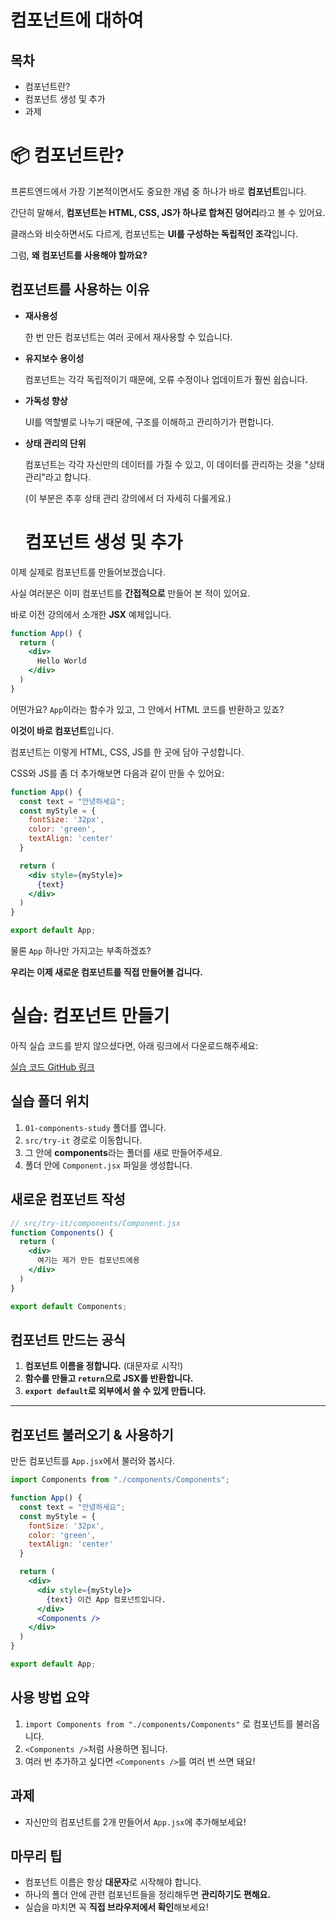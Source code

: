 # 컴포넌트에 대하여

## 목차

- 컴포넌트란?
- 컴포넌트 생성 및 추가
- 과제

# :package: 컴포넌트란?

프론트엔드에서 가장 기본적이면서도 중요한 개념 중 하나가 바로 **컴포넌트**입니다.

간단히 말해서, **컴포넌트는 HTML, CSS, JS가 하나로 합쳐진 덩어리**라고 볼 수 있어요.

클래스와 비슷하면서도 다르게, 컴포넌트는 **UI를 구성하는 독립적인 조각**입니다.

그럼, **왜 컴포넌트를 사용해야 할까요?**

##  컴포넌트를 사용하는 이유

- **재사용성**
    
    한 번 만든 컴포넌트는 여러 곳에서 재사용할 수 있습니다.
    
- **유지보수 용이성**
    
    컴포넌트는 각각 독립적이기 때문에, 오류 수정이나 업데이트가 훨씬 쉽습니다.
    
- **가독성 향상**
    
    UI를 역할별로 나누기 때문에, 구조를 이해하고 관리하기가 편합니다.
    
- **상태 관리의 단위**
    
    컴포넌트는 각각 자신만의 데이터를 가질 수 있고, 이 데이터를 관리하는 것을 "상태 관리"라고 합니다.
    
    (이 부분은 추후 상태 관리 강의에서 더 자세히 다룰게요.)
    # 컴포넌트 생성 및 추가

이제 실제로 컴포넌트를 만들어보겠습니다.

사실 여러분은 이미 컴포넌트를 **간접적으로** 만들어 본 적이 있어요.

바로 이전 강의에서 소개한 **JSX** 예제입니다.

```jsx
function App() {
  return (
    <div>
      Hello World
    </div>
  )
}

```

어떤가요? `App`이라는 함수가 있고, 그 안에서 HTML 코드를 반환하고 있죠?

**이것이 바로 컴포넌트**입니다.

컴포넌트는 이렇게 HTML, CSS, JS를 한 곳에 담아 구성합니다.

CSS와 JS를 좀 더 추가해보면 다음과 같이 만들 수 있어요:

```jsx
function App() {
  const text = "안녕하세요";
  const myStyle = {
    fontSize: '32px',
    color: 'green',
    textAlign: 'center'
  }

  return (
    <div style={myStyle}>
      {text}
    </div>
  )
}

export default App;

```

물론 `App` 하나만 가지고는 부족하겠죠?

**우리는 이제 새로운 컴포넌트를 직접 만들어볼 겁니다.**

#  실습: 컴포넌트 만들기

아직 실습 코드를 받지 않으셨다면, 아래 링크에서 다운로드해주세요:

[실습 코드 GitHub 링크](https://github.com/hngbfv3399/react-study)

## 실습 폴더 위치

1. `01-components-study` 폴더를 엽니다.
2. `src/try-it` 경로로 이동합니다.
3. 그 안에 **components**라는 폴더를 새로 만들어주세요.
4. 폴더 안에 `Component.jsx` 파일을 생성합니다.

## 새로운 컴포넌트 작성

```jsx
// src/try-it/components/Component.jsx
function Components() {
  return (
    <div>
      여기는 제가 만든 컴포넌트에용
    </div>
  )
}

export default Components;

```

## 컴포넌트 만드는 공식

1. **컴포넌트 이름을 정합니다.** (대문자로 시작!)
2. **함수를 만들고 `return`으로 JSX를 반환합니다.**
3. **`export default`로 외부에서 쓸 수 있게 만듭니다.**

---

## 컴포넌트 불러오기 & 사용하기

만든 컴포넌트를 `App.jsx`에서 불러와 봅시다.

```jsx
import Components from "./components/Components";

function App() {
  const text = "안녕하세요";
  const myStyle = {
    fontSize: '32px',
    color: 'green',
    textAlign: 'center'
  }

  return (
    <div>
      <div style={myStyle}>
        {text} 이건 App 컴포넌트입니다.
      </div>
      <Components />
    </div>
  )
}

export default App;

```

## 사용 방법 요약

1. `import Components from "./components/Components"` 로 컴포넌트를 불러옵니다.
2. `<Components />`처럼 사용하면 됩니다.
3. 여러 번 추가하고 싶다면 `<Components />`를 여러 번 쓰면 돼요!

## 과제

- 자신만의 컴포넌트를 2개 만들어서 `App.jsx`에 추가해보세요!

## 마무리 팁

- 컴포넌트 이름은 항상 **대문자**로 시작해야 합니다.
- 하나의 폴더 안에 관련 컴포넌트들을 정리해두면 **관리하기도 편해요.**
- 실습을 마치면 꼭 **직접 브라우저에서 확인**해보세요!